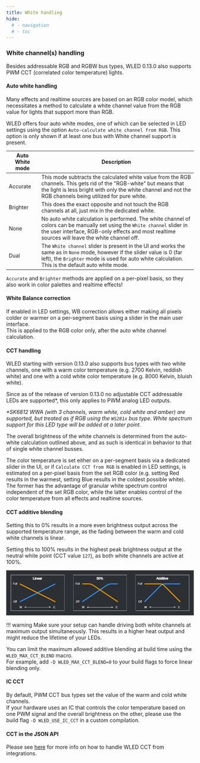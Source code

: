 ```yaml
---
title: White handling
hide:
  # - navigation
  # - toc
---
```


### White channel(s) handling

Besides addressable RGB and RGBW bus types, WLED 0.13.0 also supports PWM CCT (correlated color temperature) lights.

#### Auto white handling

Many effects and realtime sources are based on an RGB color model, which necessitates a method to calculate a white channel value from the RGB value for lights that support more than RGB.

WLED offers four auto white modes, one of which can be selected in LED settings using the option `Auto-calculate white channel from RGB`. This option is only shown if at least one bus with White channel support is present.

| Auto White mode | Description |
|---|---|
Accurate | This mode subtracts the calculated white value from the RGB channels. This gets rid of the "RGB-white" but means that the light is less bright with only the white channel and not the RGB channels being utilized for pure white.
Brighter | This does the exact opposite and not touch the RGB channels at all, just mix in the dedicated white.
None | No auto white calculation is performed. The white channel of colors can be manually set using the `White channel` slider in the user interface, RGB-only effects and most realtime sources will leave the white channel off.
Dual | The `White channel` slider is present in the UI and works the same as in `None` mode, however if the slider value is 0 (far left), the `Brighter` mode is used for auto white calculation. This is the default auto white mode.

`Accurate` and `Brighter` methods are applied on a per-pixel basis, so they also work in color palettes and realtime effects!

#### White Balance correction

If enabled in LED settings, WB correction allows either making all pixels colder or warmer on a per-segment basis using a slider in the main user interface.  
This is applied to the RGB color only, after the auto white channel calculation.

#### CCT handling

WLED starting with version 0.13.0 also supports bus types with two white channels, one with a warm color temperature (e.g. 2700 Kelvin, reddish white) and one with a cold white color temperature (e.g. 8000 Kelvin, bluish white).

Since as of the release of version 0.13.0 no adjustable CCT addressable LEDs are supported*, this only applies to PWM analog LED outputs.

_*SK6812 WWA (with 3 channels, warm white, cold white and amber) are supported, but treated as if RGB using the `WS281x` bus type. White spectrum support for this LED type will be added at a later point._

The overall brightness of the white channels is determined from the auto-white calculation outlined above, and as such is identical in behavior to that of single white channel busses.

The color temperature is set either on a per-segment basis via a dedicated slider in the UI, or if `Calculate CCT from RGB` is enabled in LED settings, is estimated on a per-pixel basis from the set RGB color (e.g. setting Red results in the warmest, setting Blue results in the coldest possible white).
The former has the advantage of granular white spectrum control independent of the set RGB color, while the latter enables control of the color temperature from all effects and realtime sources.

#### CCT additive blending

Setting this to 0% results in a more even brightness output across the supported temperature range, as the fading between the warm and cold white channels is linear.

Setting this to 100% results in the highest peak brightness output at the neutral white point (CCT value `127`), as both white channels are active at 100%.

![](/assets/images/content/wledcct.png)

!!! warning
		Make sure your setup can handle driving both white channels at maximum output simultaneously. This results in a higher heat output and might reduce the lifetime of your LEDs.

You can limit the maximum allowed additive blending at build time using the `WLED_MAX_CCT_BLEND` macro.  
For example, add `-D WLED_MAX_CCT_BLEND=0` to your build flags to force linear blending only.

#### IC CCT

By default, PWM CCT bus types set the value of the warm and cold white channels.  
If your hardware uses an IC that controls the color temperature based on one PWM signal and the overall brightness on the other, please use the build flag `-D WLED_USE_IC_CCT` in a custom compilation.

#### CCT in the JSON API

Please see [here](/interfaces/json-api/#cct-control) for more info on how to handle WLED CCT from integrations.